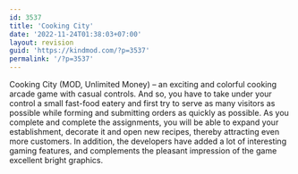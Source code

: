 ```yaml
---
id: 3537
title: 'Cooking City'
date: '2022-11-24T01:38:03+07:00'
layout: revision
guid: 'https://kindmod.com/?p=3537'
permalink: '/?p=3537'
---
```


Cooking City (MOD, Unlimited Money) – an exciting and colorful cooking arcade game with casual controls. And so, you have to take under your control a small fast-food eatery and first try to serve as many visitors as possible while forming and submitting orders as quickly as possible. As you complete and complete the assignments, you will be able to expand your establishment, decorate it and open new recipes, thereby attracting even more customers. In addition, the developers have added a lot of interesting gaming features, and complements the pleasant impression of the game excellent bright graphics.